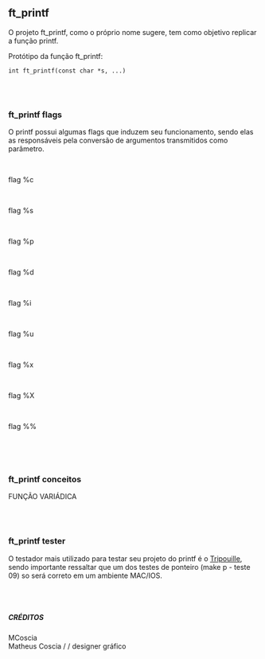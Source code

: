 ## ft_printf

<p>O projeto ft_printf, como o próprio nome sugere, tem como objetivo replicar a função printf.</p>

Protótipo da função ft_printf:
```
int	ft_printf(const char *s, ...)
```

<br>
<br>

### ft_printf flags

<p>O printf possui algumas flags que induzem seu funcionamento, sendo elas as responsáveis pela conversão de argumentos transmitidos como parâmetro.</p><br>

flag %c

> 

<br>

flag %s

>

<br>

flag %p

>

<br>

flag %d

>

<br>

flag %i

>

<br>

flag %u

>

<br>

flag %x

>

<br>

flag %X

>

<br>

flag %%

>

<br>

<br>
<br>

### ft_printf conceitos

FUNÇÃO VARIÁDICA



<br>
<br>

### ft_printf tester

O testador mais utilizado para testar seu projeto do printf é o <a href="https://github.com/Tripouille/printfTester">Tripouille</a>, sendo importante ressaltar que um dos testes de ponteiro (make p - teste 09) so será correto em um ambiente MAC/IOS.

<br>
<br>

##### CRÉDITOS

<p>MCoscia<br>
Matheus Coscia / / designer gráfico</p>
